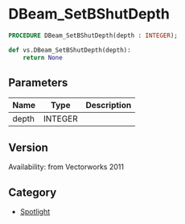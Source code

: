 # DBeam_SetBShutDepth

```pascal
PROCEDURE DBeam_SetBShutDepth(depth : INTEGER);
```

```python
def vs.DBeam_SetBShutDepth(depth):
    return None
```

## Parameters
|Name|Type|Description|
|---|---|---|
|depth|INTEGER|   |

## Version
Availability: from Vectorworks 2011

## Category
* [Spotlight](../Categories/Spotlight.md)
